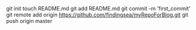 git init
touch README.md
git add README.md
git commit -m 'first_commit'
git remote add origin https://github.com/findingsea/myRepoForBlog.git
git push origin master
